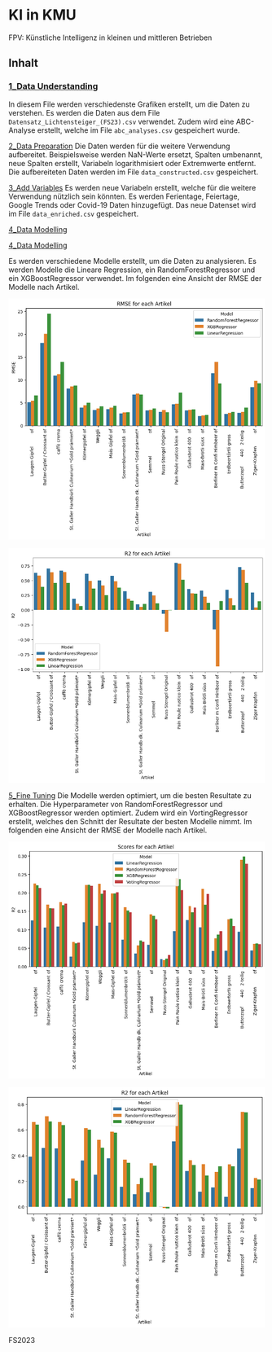 # KI in KMU
FPV: Künstliche Intelligenz in kleinen und mittleren Betrieben

## Inhalt

### [1_Data Understanding](https://silvnst.github.io/else/1_Data%20Understanding.html)
In diesem File werden verschiedenste Grafiken erstellt, um die Daten zu verstehen. Es werden die Daten aus dem File `Datensatz_Lichtensteiger_(FS23).csv` verwendet. Zudem wird eine ABC-Analyse erstellt, welche im File `abc_analyses.csv` gespeichert wurde.

[2_Data Preparation](https://silvnst.github.io/else/2_Data%20Preparation.html)
Die Daten werden für die weitere Verwendung aufbereitet. Beispielsweise werden NaN-Werte ersetzt, Spalten umbenannt, neue Spalten erstellt, Variabeln logarithmisiert oder Extremwerte entfernt. Die aufbereiteten Daten werden im File `data_constructed.csv` gespeichert.

[3_Add Variables](https://silvnst.github.io/else/3_Add%20Variables.html)
Es werden neue Variabeln erstellt, welche für die weitere Verwendung nützlich sein könnten. Es werden Ferientage, Feiertage, Google Trends oder Covid-19 Daten hinzugefügt. Das neue Datenset wird im File `data_enriched.csv` gespeichert.

[4_Data Modelling](https://github.com/silvnst/KI-in-KMU/blob/main/html/4_Data%20Modelling.html?raw=true)

[4_Data Modelling](https://silvnst.github.io/else/4_Data%20Modelling.html)

Es werden verschiedene Modelle erstellt, um die Daten zu analysieren. Es werden Modelle die Lineare Regression, ein RandomForestRegressor und ein XGBoostRegressor verwendet. Im folgenden eine Ansicht der RMSE der Modelle nach Artikel.

![RMSE der Modelle](https://github.com/silvnst/KI-in-KMU/blob/main/img/4_rmse.png?raw=true)

![RMSE der Modelle](https://github.com/silvnst/KI-in-KMU/blob/main/img/4_r2.png?raw=true)


[5_Fine Tuning](https://silvnst.github.io/else/5_Fine%20Tuning.html)
Die Modelle werden optimiert, um die besten Resultate zu erhalten. Die Hyperparameter von RandomForestRegressor und XGBoostRegressor werden optimiert. Zudem wird ein VortingRegressor erstellt, welches den Schnitt der Resultate der besten Modelle nimmt. Im folgenden eine Ansicht der RMSE der Modelle nach Artikel.

![RMSE der Modelle](https://github.com/silvnst/KI-in-KMU/blob/main/img/5_rmse.png?raw=true)

![RMSE der Modelle](https://github.com/silvnst/KI-in-KMU/blob/main/img/5_r2.png?raw=true)


FS2023
